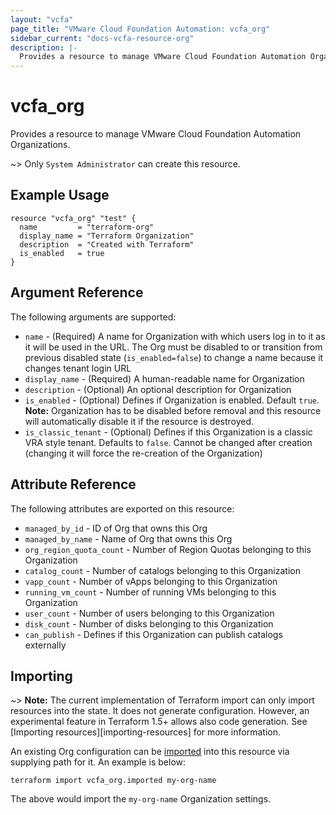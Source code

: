 ```yaml
---
layout: "vcfa"
page_title: "VMware Cloud Foundation Automation: vcfa_org"
sidebar_current: "docs-vcfa-resource-org"
description: |-
  Provides a resource to manage VMware Cloud Foundation Automation Organizations.
---
```


# vcfa\_org

Provides a resource to manage VMware Cloud Foundation Automation Organizations.

~> Only `System Administrator` can create this resource.

## Example Usage

```hcl
resource "vcfa_org" "test" {
  name         = "terraform-org"
  display_name = "Terraform Organization"
  description  = "Created with Terraform"
  is_enabled   = true
}
```

## Argument Reference

The following arguments are supported:

- `name` - (Required) A name for Organization with which users log in to it as it will be used in
  the URL. The Org must be disabled to or transition from previous disabled state
  (`is_enabled=false`) to change a name because it changes tenant login URL
- `display_name` - (Required) A human-readable name for Organization
- `description` - (Optional) An optional description for Organization
- `is_enabled` - (Optional) Defines if Organization is enabled. Default `true`. **Note:**
  Organization has to be disabled before removal and this resource will automatically disable it if
  the resource is destroyed.
- `is_classic_tenant` - (Optional) Defines if this Organization is a classic VRA style tenant. Defaults to `false`. Cannot be
  changed after creation (changing it will force the re-creation of the Organization)

## Attribute Reference

The following attributes are exported on this resource:

- `managed_by_id` - ID of Org that owns this Org
- `managed_by_name` - Name of Org that owns this Org
- `org_region_quota_count` - Number of Region Quotas belonging to this Organization
- `catalog_count` - Number of catalogs belonging to this Organization
- `vapp_count` - Number of vApps belonging to this Organization
- `running_vm_count` - Number of running VMs belonging to this Organization
- `user_count` - Number of users belonging to this Organization
- `disk_count` - Number of disks belonging to this Organization
- `can_publish` - Defines if this Organization can publish catalogs externally

## Importing

~> **Note:** The current implementation of Terraform import can only import resources into the
state. It does not generate configuration. However, an experimental feature in Terraform 1.5+ allows
also code generation. See [Importing resources][importing-resources] for more information.

An existing Org configuration can be [imported][docs-import] into this resource via supplying path
for it. An example is below:

[docs-import]: https://www.terraform.io/docs/import/

```
terraform import vcfa_org.imported my-org-name
```

The above would import the `my-org-name` Organization settings.